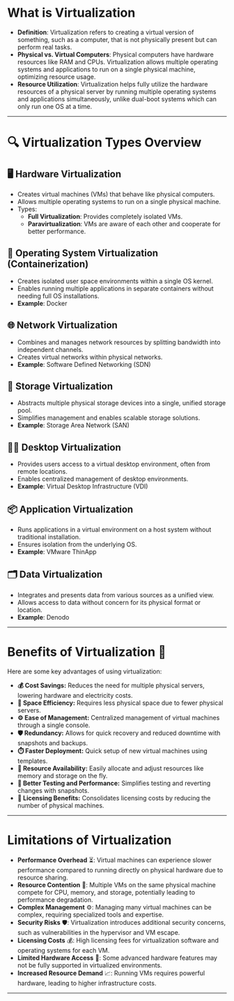 
 # What is Virtualization
 
- **Definition**: Virtualization refers to creating a virtual version of something, such as a computer, that is not physically present but can perform real tasks.
- **Physical vs. Virtual Computers**: Physical computers have hardware resources like RAM and CPUs. Virtualization allows multiple operating systems and applications to run on a single physical machine, optimizing resource usage.
- **Resource Utilization**: Virtualization helps fully utilize the hardware resources of a physical server by running multiple operating systems and applications simultaneously, unlike dual-boot systems which can only run one OS at a time.
---

# 🔍 Virtualization Types Overview

## 🖥️ Hardware Virtualization
- Creates virtual machines (VMs) that behave like physical computers.
- Allows multiple operating systems to run on a single physical machine.
- Types:
  - **Full Virtualization**: Provides completely isolated VMs.
  - **Paravirtualization**: VMs are aware of each other and cooperate for better performance.

## 🐳 Operating System Virtualization (Containerization)
- Creates isolated user space environments within a single OS kernel.
- Enables running multiple applications in separate containers without needing full OS installations.
- **Example**: Docker

## 🌐 Network Virtualization
- Combines and manages network resources by splitting bandwidth into independent channels.
- Creates virtual networks within physical networks.
- **Example**: Software Defined Networking (SDN)

## 💾 Storage Virtualization
- Abstracts multiple physical storage devices into a single, unified storage pool.
- Simplifies management and enables scalable storage solutions.
- **Example**: Storage Area Network (SAN)

## 🧑‍💻 Desktop Virtualization
- Provides users access to a virtual desktop environment, often from remote locations.
- Enables centralized management of desktop environments.
- **Example**: Virtual Desktop Infrastructure (VDI)

## 📦 Application Virtualization
- Runs applications in a virtual environment on a host system without traditional installation.
- Ensures isolation from the underlying OS.
- **Example**: VMware ThinApp

## 🗂️ Data Virtualization
- Integrates and presents data from various sources as a unified view.
- Allows access to data without concern for its physical format or location.
- **Example**: Denodo
---
# Benefits of Virtualization 🚀

Here are some key advantages of using virtualization:

- **💰 Cost Savings:** Reduces the need for multiple physical servers, lowering hardware and electricity costs.
- **🏢 Space Efficiency:** Requires less physical space due to fewer physical servers.
- **⚙️ Ease of Management:** Centralized management of virtual machines through a single console.
- **🛡️ Redundancy:** Allows for quick recovery and reduced downtime with snapshots and backups.
- **⏱️ Faster Deployment:** Quick setup of new virtual machines using templates.
- **💾 Resource Availability:** Easily allocate and adjust resources like memory and storage on the fly.
- **🧪 Better Testing and Performance:** Simplifies testing and reverting changes with snapshots.
- **🔑 Licensing Benefits:** Consolidates licensing costs by reducing the number of physical machines.
---

# Limitations of Virtualization

* **Performance Overhead** ⏳: Virtual machines can experience slower performance compared to running directly on physical hardware due to resource sharing.
* **Resource Contention** 🤼: Multiple VMs on the same physical machine compete for CPU, memory, and storage, potentially leading to performance degradation.
* **Complex Management** ⚙️: Managing many virtual machines can be complex, requiring specialized tools and expertise.
* **Security Risks** 🛡️: Virtualization introduces additional security concerns, such as vulnerabilities in the hypervisor and VM escape.
* **Licensing Costs** 💰: High licensing fees for virtualization software and operating systems for each VM.
* **Limited Hardware Access** 🔩: Some advanced hardware features may not be fully supported in virtualized environments.
* **Increased Resource Demand** 📈: Running VMs requires powerful hardware, leading to higher infrastructure costs.

---
